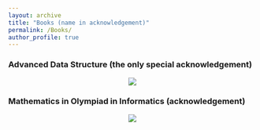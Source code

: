 ```yaml
---
layout: archive
title: "Books (name in acknowledgement)"
permalink: /Books/
author_profile: true
---
```




### Advanced Data Structure (the only special acknowledgement)
<p align="center">
    <img src="https://warshallrho.github.io/images/ADS.jpg">
</p>



### Mathematics in Olympiad in Informatics (acknowledgement)
<p align="center">
    <img src="https://warshallrho.github.io/images/MOI.jpg">
</p>



